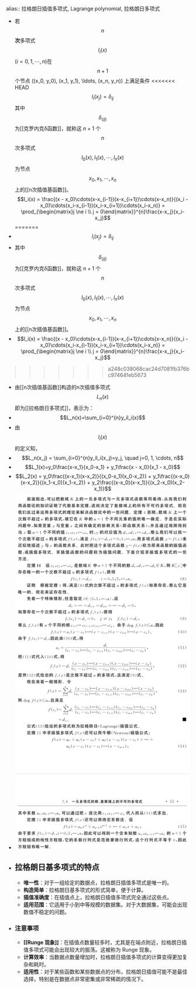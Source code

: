 alias:: 拉格朗日插值多项式, Lagrange polynomial, 拉格朗日多项式

- 若$$n$$**次**多项式$$l_i(x)$$$(i=0,1,\cdots,n)$在$$n+1$$个节点 \((x_0, y_0), (x_1, y_1), \ldots, (x_n, y_n)\) 上满足条件
<<<<<<< HEAD
  $$l_i(x_j) = \delta_{ij}$$
  其中$$\delta_(ij)$$为[[克罗内克δ函数]]，就称这 $n+1$ 个$$n$$次多项式$$l_0(x), l_1(x),\cdots, l_n(x)$$为节点$$x_0, x_1, \cdots, x_n$$上的[[n次插值基函数]]。
  $$l_i(x) = \frac{(x - x_0)\cdots(x-x_{i-1})(x-x_{i+1})\cdots(x-x_n)}{(x_i - x_0)\cdots(x_i-x_{i-1})(x_i-x_{i+1})\cdots(x_i-x_n)} = \prod_{\begin{matrix}j \ne i \\ j = 0\end{matrix}}^{n}\frac{x-x_j}{x_i-x_j}$$
=======
- $$l_i(x_j) = \delta_{ij}$$
- 其中$$\delta_(ij)$$为[[克罗内克δ函数]]，就称这 $n+1$ 个$$n$$次多项式$$l_0(x), l_1(x),\cdots, l_n(x)$$为节点$$x_0, x_1, \cdots, x_n$$上的[[n次插值基函数]]。
- $$l_i(x) = \frac{(x - x_0)\cdots(x-x_{i-1})(x-x_{i+1})\cdots(x-x_n)}{(x_i - x_0)\cdots(x_i-x_{i-1})(x_i-x_{i+1})\cdots(x_i-x_n)} = \prod_{\begin{matrix}j \ne i \\ j = 0\end{matrix}}^{n}\frac{x-x_j}{x_i-x_j}$$
>>>>>>> a248c038068cac24d7081fb376bc97464feb5673
- 由[[n次插值基函数]]构造的n次插值多项式$$L_n(x)$$即为[[拉格朗日多项式]]，表示为：
- $$L_n(x)=\sum_{i=0}^{n}y_il_i(x)$$
- 由$$l_i(x)$$的定义知，
- $$L_n(x_j) = \sum_{i=0}^{n}y_il_i(x_j)=y_j, \quad j=0, 1, \cdots, n$$
- $$L_1(x)=y_0\frac{x-x_1}{x_0-x_1} + y_1\frac{x - x_0}{x_1 - x_0}$$
- $$L_2(x) = y_0\frac{(x-x_1)(x-x_2)}{(x_0-x_1)(x_0-x_2)} + y_1\frac{(x-x_0)(x-x_2)}{(x_1-x_0)(x_1-x_2)} + y_2\frac{(x-x_0)(x-x_1)}{(x_2-x_0)(x_2-x_1)}$$
- ![image.png](../assets/image_1702317886102_0.png)
- ## 拉格朗日基多项式的特点
	- **唯一性**：对于一组给定的数据点，拉格朗日插值多项式是唯一的。
	- **构造简单**：拉格朗日基多项式的形式简单，便于计算。
	- **插值准确度**：在插值点上，拉格朗日插值多项式完全通过这些点。
	- **适用范围**：它适用于小到中等规模的数据集。对于大数据集，可能会出现数值不稳定的问题。
- ### 注意事项
	- **[[Runge 现象]]**：在插值点数量较多时，尤其是在端点附近，拉格朗日插值多项式可能会出现较大的振荡。这被称为 Runge 现象。
	- **计算效率**：当数据点数量增加时，拉格朗日插值多项式的计算变得更加复杂和耗时。
	- **适用性**：对于某些函数和某些数据点的分布，拉格朗日插值可能不是最佳选择，特别是在数据点非常密集或非常稀疏的情况下。